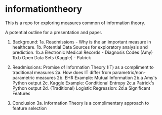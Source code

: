 # informationtheory
This is a repo for exploring measures common of information theory.

A potential outline for a presentation and paper.

1. Background: 
  1a. Readmissions - Why is the an important measure in healthcare.
  1b. Potential Data Sources for exploratory analysis and prediction.
    1b.a Electronic Medical Records - Diagnosis Codes (Amy)
    1b.b Open Data Sets (Kaggle) - Patrick
    
2. Readmissions: Promise of Information Theory (IT) as a compliment to traditional measures
  2a. How does IT differ from parametric/non-parametric measures
  2b. EHR Example: Mutual Information
    2b.a Amy's Python output
  2c. Kaggle Example: Conditional Entropy 
    2c.a Patrick's Python output
  2d. (Traditional) Logistic Regression:
    2d.a Significant Features
    
 3.  Conclusion
  3a.  Information Theory is a complimentary approach to feature selection


